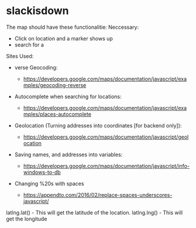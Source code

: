 # slackisdown
The map should have these functionalitie:
Neccessary:
- Click on location and a marker shows up 
- search for a 

Sites Used:
- verse Geocoding: 
    - https://developers.google.com/maps/documentation/javascript/examples/geocoding-reverse

- Autocomplete when searching for locations: 
    - https://developers.google.com/maps/documentation/javascript/examples/places-autocomplete

- Geolocation (Turning addresses into coordinates [for backend only]):
    - https://developers.google.com/maps/documentation/javascript/geolocation

- Saving names, and addresses into variables: 
    - https://developers.google.com/maps/documentation/javascript/info-windows-to-db
- Changing %20s with spaces
    - https://appendto.com/2016/02/replace-spaces-underscores-javascript/

latlng.lat() - This will get the latitude of the location.
latlng.lng() - This will get the longitude 



